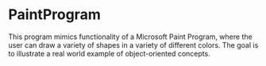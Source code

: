 # PaintProgram
This program mimics functionality of a Microsoft Paint Program, where the user can draw a variety of shapes in a variety of
different colors. The goal is to illustrate a real world example of object-oriented concepts.
